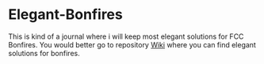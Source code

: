 # Elegant-Bonfires
This is kind of a journal where i will keep most elegant solutions for FCC Bonfires.
You would better go to repository [Wiki](https://github.com/dagman/Elegant-Bonfires/wiki) where you can find elegant solutions for bonfires.

